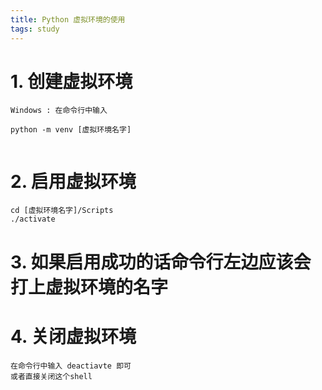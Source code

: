 ```yaml
---
title: Python 虚拟环境的使用
tags: study
---
```

# 1. 创建虚拟环境

```shell
Windows : 在命令行中输入

python -m venv [虚拟环境名字]


```

# 2. 启用虚拟环境

```shell
cd [虚拟环境名字]/Scripts
./activate
```

# 3. 如果启用成功的话命令行左边应该会打上虚拟环境的名字


# 4. 关闭虚拟环境
```shell
在命令行中输入 deactiavte 即可
或者直接关闭这个shell
```